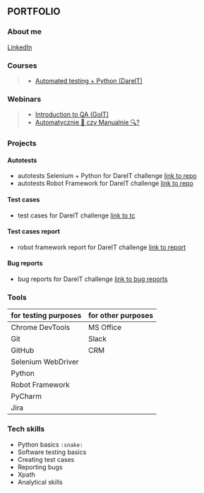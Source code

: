 ## PORTFOLIO ##    

### About me ###

[LinkedIn](https://www.linkedin.com/in/karolina-szybiak-36956326a/)    

### Courses ###

>* [Automated testing + Python (DareIT)](https://www.dareit.io/challenges/wstep-do-testow-automatycznych)

### Webinars ###

>* [Introduction to QA (GoIT)](https://qa.m.goit.global/pl/)
>* [Automatycznie 🤖 czy Manualnie 🔍?](https://www.facebook.com/events/1121747482561218)

### Projects ###

#### Autotests ####

- autotests Selenium + Python for DareIT challenge [link to repo](https://github.com/karolinaszy/challenge_portfolio_karolina)   
- autotests Robot Framework for DareIT challenge [link to repo](https://github.com/karolinaszy/test_robotframework)   

#### Test cases #### 

- test cases for DareIT challenge [link to tc](https://drive.google.com/drive/folders/1987MHeKnAwviBS8oxVPAMrAryYXPj8IF)    

#### Test cases report ####

- robot framework report for DareIT challenge [link to report](https://drive.google.com/drive/folders/1B_6um0ISuMfSQIqt0WUHNpcJ6Xy3VBjV)
#### Bug reports ####

- bug reports for DareIT challenge [link to bug reports](https://drive.google.com/drive/folders/1KwI748Rjs5IqDTCie4krFsOSMx8glxAb)    

### Tools ### 

| for testing purposes | for other purposes |    
|----------------------|--------------------|
| Chrome DevTools      | MS Office          |     
| Git                  | Slack              |   
| GitHub               | CRM                |    
| Selenium WebDriver   |                    |
| Python               |                    |
| Robot Framework      |                    |
| PyCharm              |                    |   
| Jira                 |                    |    

### Tech skills ###

- Python basics `:snake:`    
- Software testing basics 
- Creating test cases    
- Reporting bugs   
- Xpath    
- Analytical skills